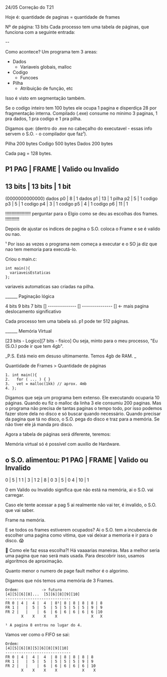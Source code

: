24/05
Correção do T21

Hoje é:
quantidade de paginas = quantidade de frames

Nº de página: 13 bits
Cada processo tem uma tabela de páginas, que funciona com a seguinte entrada:

--

Como acontece?
Um programa tem 3 areas:
- Dados
  - Variaveis globais, malloc
- Codigo
  - Funcoes
- Pilha
  - Atribuição de função, etc

Isso é visto em segmentação também.

Se o codigo inteiro tem 100 bytes ele ocupa 1 pagina e disperdiça 28 por fragmentação interna.
Compilado (.exe) consume no minimo 3 paginas, 1 pra dados, 1 pra codigo e 1 pra pilha.

Digamos que: (dentro do .exe no cabeçalho do executavel - essas info servem o S.O. - o compilador que faz¹).

Pilha 200 bytes
Codigo 500 bytes
Dados 200 bytes

Cada pag = 128 bytes.

**P1**
PAG | FRAME | Valido ou Invalido
---------------------------------
13 bits |  13 bits  |  1 bit
---------------------------------
(0000000000000) dados p0 |  8  | 1
dados p1 |  13 | 1
pilha p2 |   5 | 1
codigo p3 |  5 | 1
codigo p4 |  3 | 1
codigo p5 |  4 | 1
codigo p6 |  11 | 1

!!!!!!!!!!!!!!!!!!!! perguntar para o Elgio como se deu as escolhas dos frames. !!!!!!!!!!!

Depois de ajustar os indices de pagina o S.O. coloca o Frame e se é valido ou nao.

¹ Por isso as vezes o programa nem começa a executar e o SO ja diz que nao tem memoria para executá-lo.

Criou o main.c:
```
int main(){
  variaveisEstaticas	
};
```    

variaveis automaticas sao criadas na pilha.

______ Paginação lógica

4 bits           9 bits            7 bits 
[] -------------- [] --------------- []
<- mais         pagina          deslocamento
significativo

Cada processo tem uma tabela só.
p1 pode ter 512 páginas.





______ Memória Virtual

[23 bits - Logico][7 bits - fisico]
Ou seja, minto para o meu processo, "Eu (S.O.) pode ir que tem 4gb".

_P.S. Está meio em desuso ultimamente. Temos 4gb de RAM. _

Quantidade de Frames > Quantidade de páginas

```
1. int main(){
2.   for ( ... ) { }
3.   vet = malloc(1kk) // aprox. 4mb
4. };
```   

Digamos que seja um programa bem extenso. Ele executando ocuparia 10 páginas.
Quando eu fiz o malloc da linha 3 ele consumiu 200 paginas. Mas o programa não precisa de tantas paginas o tempo todo, por isso podemos fazer store dela no disco e só buscar quando necessário.
Quando precisar da pagina que tá no disco, o S.O. pega do disco e traz para a memória. Se não tiver ele já manda pro disco.

Agora a tabela de páginas será diferente, teremos:

Memória virtual só é possível com auxilio de Hardware.

o S.O. alimentou:
**P1**
PAG | FRAME | Valido ou Invalido
---------------------------------
0 |  5 | 1
1 |  3 | 1
2 |  8 | 0
3 |  5 | 0
4 |  10 | 1

0 em Valido ou Invalido significa que não está na memória, ai o S.O. vai carregar.

Caso ele tente acessar a pag 5 ai realmente não vai ter, é invalido, o S.O. que vai saber.


Frame na memória.

E se todos os frames estiverem ocupados?
Ai o S.O. tem a incubencia de escolher uma pagina como vitima, que vai deixar a memoria e ir para o disco. :scream:

:dart: Como ele faz essa escolha?!
Há vaaaarias maneiras.
Mas a melhor seria uma pagina que nao será mais usada. Para descobrir isso, usamos algoritmos de aproximação.

Quanto menor o numero de page fault melhor é o algorimo.

Digamos que nós temos uma memória de 3 Frames.

```
Ordem:          -> futuro
[4][5][6][8]...  [5][6][8][9][10]
-----------------------------
FR 0 | 4 |  4 |  4  | 8¹| 8 | 8 | 8 | 8 | 8
FR 1 |   |  5 |  5  | 5 | 5 | 5 | 5 | 9 | 9
FR 2 |   |    |  6  | 6 | 6 | 6 | 6 | 6 |10
       X    X    X    X               X   X

¹ A pagina 8 entrou no lugar do 4.
```

Vamos ver como o FIFO se sai:
```
Ordem:          
[4][5][6][8][5][6][8][9][10]
-----------------------------
FR 0 | 4 |  4 |  4  | 8 | 8 | 8 | 8 | 8
FR 1 |   |  5 |  5  | 5 | 5 | 5 | 9 | 9
FR 2 |   |    |  6  | 6 | 6 | 6 | 6 | 10
       X    X    X    X           X    X
```

